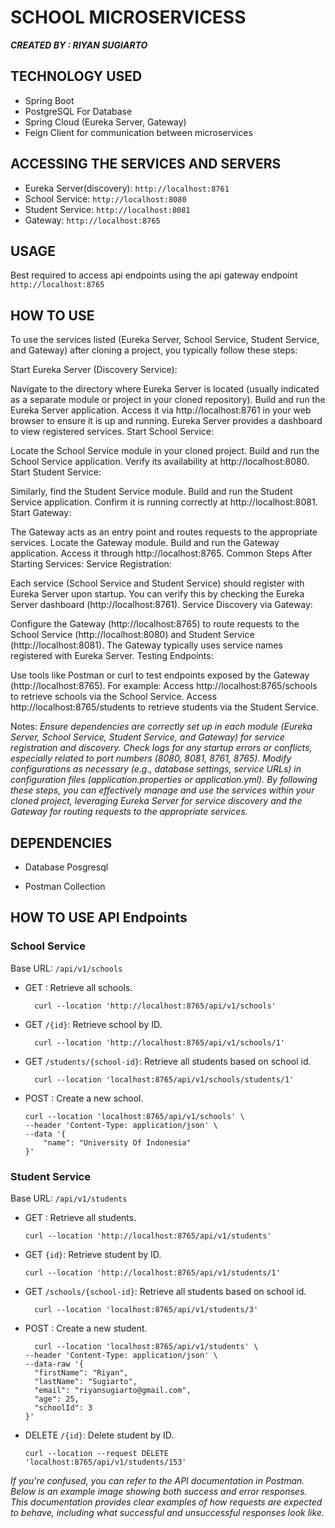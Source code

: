 # SCHOOL MICROSERVICESS
***CREATED BY : RIYAN SUGIARTO***

## TECHNOLOGY USED
- Spring Boot
- PostgreSQL For Database
- Spring Cloud (Eureka Server, Gateway)
- Feign Client for communication between microservices

## ACCESSING THE SERVICES AND SERVERS
- Eureka Server(discovery): `http://localhost:8761`
- School Service: `http://localhost:8080`
- Student Service: `http://localhost:8081`
- Gateway: `http://localhost:8765`

## USAGE
Best required to access api endpoints using the api gateway endpoint `http://localhost:8765`


## HOW TO USE
To use the services listed (Eureka Server, School Service, Student Service, and Gateway) after cloning a project, you typically follow these steps:

Start Eureka Server (Discovery Service):

Navigate to the directory where Eureka Server is located (usually indicated as a separate module or project in your cloned repository).
Build and run the Eureka Server application.
Access it via http://localhost:8761 in your web browser to ensure it is up and running. Eureka Server provides a dashboard to view registered services.
Start School Service:

Locate the School Service module in your cloned project.
Build and run the School Service application.
Verify its availability at http://localhost:8080.
Start Student Service:

Similarly, find the Student Service module.
Build and run the Student Service application.
Confirm it is running correctly at http://localhost:8081.
Start Gateway:

The Gateway acts as an entry point and routes requests to the appropriate services.
Locate the Gateway module.
Build and run the Gateway application.
Access it through http://localhost:8765.
Common Steps After Starting Services:
Service Registration:

Each service (School Service and Student Service) should register with Eureka Server upon startup. You can verify this by checking the Eureka Server dashboard (http://localhost:8761).
Service Discovery via Gateway:

Configure the Gateway (http://localhost:8765) to route requests to the School Service (http://localhost:8080) and Student Service (http://localhost:8081). The Gateway typically uses service names registered with Eureka Server.
Testing Endpoints:

Use tools like Postman or curl to test endpoints exposed by the Gateway (http://localhost:8765). For example:
Access http://localhost:8765/schools to retrieve schools via the School Service.
Access http://localhost:8765/students to retrieve students via the Student Service.



Notes:
*Ensure dependencies are correctly set up in each module (Eureka Server, School Service, Student Service, and Gateway) for service registration and discovery.
Check logs for any startup errors or conflicts, especially related to port numbers (8080, 8081, 8761, 8765).
Modify configurations as necessary (e.g., database settings, service URLs) in configuration files (application.properties or application.yml).
By following these steps, you can effectively manage and use the services within your cloned project, leveraging Eureka Server for service discovery and the Gateway for routing requests to the appropriate services.*



## DEPENDENCIES

- Database Posgresql


- Postman Collection


## HOW TO USE API Endpoints

### School Service
Base URL: `/api/v1/schools`
- GET : Retrieve all schools.

        curl --location 'http://localhost:8765/api/v1/schools'

- GET `/{id}`: Retrieve school by ID.

        curl --location 'http://localhost:8765/api/v1/schools/1'

- GET `/students/{school-id}`: Retrieve all students based on school id.

        curl --location 'localhost:8765/api/v1/schools/students/1'

- POST : Create a new school.

      curl --location 'localhost:8765/api/v1/schools' \
      --header 'Content-Type: application/json' \
      --data '{
          "name": "University Of Indonesia"
      }'

### Student Service
Base URL: `/api/v1/students`
- GET : Retrieve all students.


      curl --location 'http://localhost:8765/api/v1/students'
- GET `{id}`: Retrieve student by ID.

      curl --location 'http://localhost:8765/api/v1/students/1'
- GET `/schools/{school-id}`: Retrieve all students based on school id.

        curl --location 'localhost:8765/api/v1/students/3'

- POST : Create a new student.

        curl --location 'localhost:8765/api/v1/students' \
      --header 'Content-Type: application/json' \
      --data-raw '{
        "firstName": "Riyan",
        "lastName": "Sugiarto",
        "email": "riyansugiarto@gmail.com",
        "age": 25,
        "schoolId": 3
      }'

- DELETE `/{id}`: Delete student by ID.

      curl --location --request DELETE 'localhost:8765/api/v1/students/153'



*If you're confused, you can refer to the API documentation in Postman. Below is an example image showing both success and error responses. This documentation provides clear examples of how requests are expected to behave, including what successful and unsuccessful responses look like.*